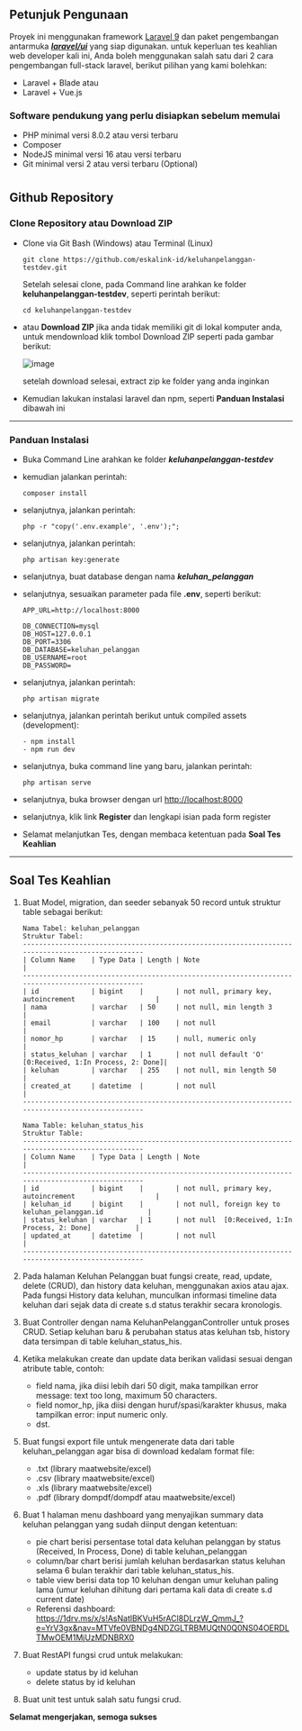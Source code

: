 ## **Petunjuk Pengunaan**
Proyek ini menggunakan framework [Laravel 9](https://laravel.com/docs/9.x/deployment#server-requirements) dan paket pengembangan antarmuka [***laravel/ui***](https://github.com/laravel/ui) yang siap digunakan. untuk keperluan tes keahlian web developer kali ini, Anda boleh menggunakan salah satu dari 2 cara pengembangan full-stack laravel, berikut pilihan yang kami bolehkan: 
- Laravel + Blade atau
- Laravel + Vue.js 

### **Software pendukung yang perlu disiapkan sebelum memulai**

- PHP minimal versi 8.0.2 atau versi terbaru
- Composer
- NodeJS minimal versi 16 atau versi terbaru
- Git minimal versi 2 atau versi terbaru (Optional)

#
## **Github Repository**

### **Clone Repository atau Download ZIP**

- Clone via Git Bash (Windows) atau Terminal (Linux)
  ```
  git clone https://github.com/eskalink-id/keluhanpelanggan-testdev.git
  ```
  Setelah selesai clone, pada Command line arahkan ke folder **keluhanpelanggan-testdev**, seperti perintah berikut:
  ```
  cd keluhanpelanggan-testdev
  ```
- atau **Download ZIP** jika anda tidak memiliki git di lokal komputer anda, untuk mendownload klik tombol Download ZIP seperti pada gambar berikut:

  ![image](https://user-images.githubusercontent.com/116535942/199644260-9be931e5-7f71-482c-8b52-7a5f918bd8b0.png)

  setelah download selesai, extract zip ke folder yang anda inginkan

- Kemudian lakukan instalasi laravel dan npm, seperti **Panduan Instalasi** dibawah ini


----


### **Panduan Instalasi**

- Buka Command Line arahkan ke folder ***keluhanpelanggan-testdev***
- kemudian jalankan perintah:
  ```
  composer install
  ```
- selanjutnya, jalankan perintah:
  ```
  php -r "copy('.env.example', '.env');";
  ```
- selanjutnya, jalankan perintah:
  ```
  php artisan key:generate
  ```
- selanjutnya, buat database dengan nama ***keluhan_pelanggan***
- selanjutnya, sesuaikan parameter pada file **.env**, seperti berikut:
  ```
  APP_URL=http://localhost:8000

  DB_CONNECTION=mysql
  DB_HOST=127.0.0.1
  DB_PORT=3306
  DB_DATABASE=keluhan_pelanggan
  DB_USERNAME=root
  DB_PASSWORD=
  ```
- selanjutnya, jalankan perintah:
  ```
  php artisan migrate
  ```
- selanjutnya, jalankan perintah berikut untuk compiled assets (development):
  ```
  - npm install
  - npm run dev
  ```
- selanjutnya, buka command line yang baru, jalankan perintah:
  ```
  php artisan serve
  ```

- selanjutnya, buka browser dengan url [http://localhost:8000](http://localhost:8000)
- selanjutnya, klik link **Register** dan lengkapi isian pada form register
- Selamat melanjutkan Tes, dengan membaca ketentuan pada **Soal Tes Keahlian**

----

## **Soal Tes Keahlian**

1. Buat Model, migration, dan seeder sebanyak 50 record untuk struktur table sebagai berikut:
   ```
   Nama Tabel: keluhan_pelanggan
   Struktur Tabel:
   -------------------------------------------------------------------------------------------------
   | Column Name    | Type Data | Length | Note                                                    |
   -------------------------------------------------------------------------------------------------
   | id             | bigint    |        | not null, primary key, autoincrement                    |
   | nama           | varchar   | 50     | not null, min length 3                                  |
   | email          | varchar   | 100    | not null                                                |
   | nomor_hp       | varchar   | 15     | null, numeric only                                      |
   | status_keluhan | varchar   | 1      | not null default 'O' [0:Received, 1:In Process, 2: Done]|
   | keluhan        | varchar   | 255    | not null, min length 50                                 |
   | created_at     | datetime  |        | not null                                                |
   -------------------------------------------------------------------------------------------------

   Nama Table: keluhan_status_his
   Struktur Table:
   -------------------------------------------------------------------------------------------------
   | Column Name    | Type Data | Length | Note                                                    |
   -------------------------------------------------------------------------------------------------
   | id             | bigint    |        | not null, primary key, autoincrement                    |
   | keluhan_id     | bigint    |        | not null, foreign key to keluhan_pelanggan.id           |
   | status_keluhan | varchar   | 1      | not null  [0:Received, 1:In Process, 2: Done]           |
   | updated_at     | datetime  |        | not null                                                |
   -------------------------------------------------------------------------------------------------
   ```

2. Pada halaman Keluhan Pelanggan buat fungsi create, read, update, delete (CRUD), dan history data keluhan, menggunakan axios atau ajax.
   Pada fungsi History data keluhan, munculkan informasi timeline data keluhan dari sejak data di create s.d status terakhir secara kronologis.
   
3. Buat Controller dengan nama KeluhanPelangganController untuk proses CRUD.
   Setiap keluhan baru & perubahan status atas keluhan tsb, history data tersimpan di table keluhan_status_his.

4. Ketika melakukan create dan update data berikan validasi sesuai dengan atribute table, contoh:
    - field nama, jika diisi lebih dari 50 digit, maka tampilkan error message: text too long, maximum 50 characters.
    - field nomor_hp, jika diisi dengan huruf/spasi/karakter khusus, maka tampilkan error: input numeric only.
    - dst.
    
5. Buat fungsi export file untuk mengenerate data dari table keluhan_pelanggan agar bisa di download kedalam format file:
    - .txt (library maatwebsite/excel)
    - .csv (library maatwebsite/excel)
    - .xls (library maatwebsite/excel)
    - .pdf (library dompdf/dompdf atau maatwebsite/excel)

6. Buat 1 halaman menu dashboard yang menyajikan summary data keluhan pelanggan yang sudah diinput dengan ketentuan:
    - pie chart berisi persentase total data keluhan pelanggan by status (Received, In Process, Done) di table keluhan_pelanggan
    - column/bar chart berisi jumlah keluhan berdasarkan status keluhan selama 6 bulan terakhir dari table keluhan_status_his.
    - table view berisi data top 10 keluhan dengan umur keluhan paling lama (umur keluhan dihitung dari pertama kali data di create s.d current date)
    - Referensi dashboard: https://1drv.ms/x/s!AsNatlBKVuH5rACl8DLrzW_QmmJ_?e=YrV3gx&nav=MTVfe0VBNDg4NDZGLTRBMUQtN0Q0NS04OERDLTMwOEM1MjUzMDNBRX0

7. Buat RestAPI fungsi crud untuk melakukan:
    - update status by id keluhan
    - delete status by id keluhan

8. Buat unit test untuk salah satu fungsi crud.
   
**Selamat mengerjakan, semoga sukses**
